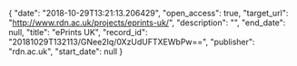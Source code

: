 {
  "date": "2018-10-29T13:21:13.206429", 
  "open_access": true, 
  "target_url": "http://www.rdn.ac.uk/projects/eprints-uk/", 
  "description": "", 
  "end_date": null, 
  "title": "ePrints UK", 
  "record_id": "20181029T132113/GNee2Iq/0XzUdUFTXEWbPw==", 
  "publisher": "rdn.ac.uk", 
  "start_date": null
}

